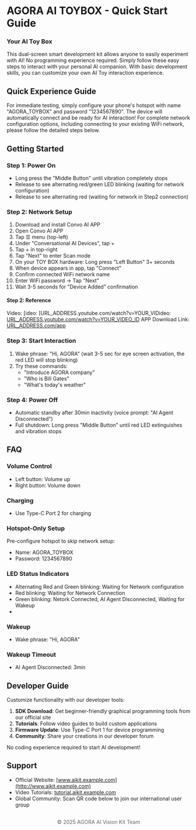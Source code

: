 # AGORA AI TOYBOX - Quick Start Guide

### Your AI Toy Box
This dual-screen smart development kit allows anyone to easily experiment with AI!
No programming experience required. Simply follow these easy steps to interact with your personal AI companion.
With basic development skills, you can customize your own AI Toy interaction experience.

## Quick Experience Guide
For immediate testing, simply configure your phone's hotspot with name "AGORA_TOYBOX" and password "1234567890". The device will automatically connect and be ready for AI interaction! For complete network configuration options, including connecting to your existing WiFi network, please follow the detailed steps below.


## Getting Started

### Step 1: Power On
- Long press the "Middle Button" until vibration completely stops
- Release to see alternating red/green LED blinking (waiting for network configuration)
- Release to see alternating red (waiting for network in Step2 connection)

### Step 2: Network Setup
1. Download and install Convo AI APP
2. Open Convo AI APP
3. Tap ☰ menu (top-left)
4. Under "Conversational AI Devices", tap +
5. Tap + in top-right
6. Tap "Next" to enter Scan mode
7. On your TOY BOX hardware: Long press "Left Button" 3+ seconds
8. When device appears in app, tap "Connect"
9. Confirm connected WiFi network name
10. Enter WiFi password → Tap "Next"
11. Wait 3-5 seconds for "Device Added" confirmation

#### Step 2: Reference
   Video: [ideo: [URL_ADDRESS.youtube.com/watch?v=YOUR_VIDideo: [URL_ADDRESS.youtube.com/watch?v=YOUR_VIDEO_ID](URL_ADDRESSs://www.youtube.com/watch?v=YOUR_VIDEO_ID)
   APP Download Link: [URL_ADDRESS.com/app](URL_ADDRESS.com/app)

   
### Step 3: Start Interaction
1. Wake phrase: "Hi, AGORA" (wait 3-5 sec for eye screen activation, the red LED will stop blinking)
2. Try these commands:
   - "Introduce AGORA company"
   - "Who is Bill Gates"
   - "What's today's weather"

### Step 4: Power Off
- Automatic standby after 30min inactivity (voice prompt: "AI Agent Disconnected")
- Full shutdown: Long press "Middle Button" until red LED extinguishes and vibration stops

## FAQ

### Volume Control
- Left button: Volume up
- Right button: Volume down

### Charging
- Use Type-C Port 2 for charging

### Hotspot-Only Setup
Pre-configure hotspot to skip network setup:
- Name: AGORA_TOYBOX
- Password: 1234567890

### LED Status Indicators
- Alternating Red and Green blinking: Waiting for Network configuration
- Red blinking: Waiting for Network Connection
- Green blinking: Netork Connected, AI Agent Disconnected, Waiting for Wakeup
- 
### Wakeup
- Wake phrase: "Hi, AGORA"
  
### Wakeup Timeout
- AI Agent Disconnected: 3min


## Developer Guide

Customize functionality with our developer tools:

1. **SDK Download**: Get beginner-friendly graphical programming tools from our official site
2. **Tutorials**: Follow video guides to build custom applications
3. **Firmware Update**: Use Type-C Port 1 for device programming
4. **Community**: Share your creations in our developer forum

No coding experience required to start AI development!

## Support

- Official Website: [www.aikit.example.com](http://www.aikit.example.com)
- Video Tutorials: [tutorial.aikit.example.com](http://tutorial.aikit.example.com)
- Global Community: Scan QR code below to join our international user group

<div style="text-align: center; margin-top: 30px; color: #666;">
© 2025 AGORA AI Vision Kit Team
</div>